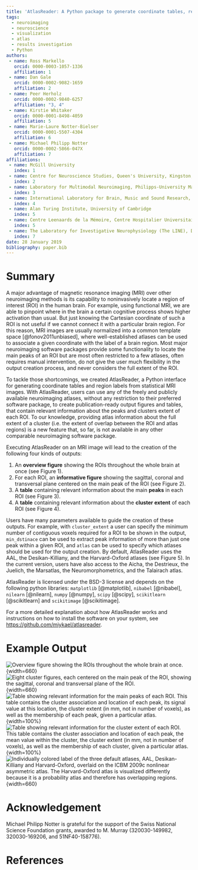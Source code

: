 ```yaml
---
title: 'AtlasReader: A Python package to generate coordinate tables, region labels and informative figures from statistical MRI images'
tags:
  - neuroimaging
  - neuroscience
  - visualization
  - atlas
  - results investigation
  - Python
authors:
 - name: Ross Markello
   orcid: 0000-0003-1057-1336
   affiliation: 1
 - name: Dan Gale
   orcid: 0000-0002-9082-1659
   affiliation: 2
 - name: Peer Herholz
   orcid: 0000-0002-9840-6257
   affiliation: "3, 4"
 - name: Kirstie Whitaker
   orcid: 0000-0001-8498-4059
   affiliation: 5
 - name: Marie-Laure Notter-Bielser
   orcid: 0000-0001-5507-4304
   affiliation: 6
 - name: Michael Philipp Notter
   orcid: 0000-0002-5866-047X
   affiliation: 7
affiliations:
 - name: McGill University
   index: 1
 - name: Centre for Neuroscience Studies, Queen's University, Kingston, Canada
   index: 2
 - name: Laboratory for Multimodal Neuroimaging, Philipps-University Marburg, Hesse, Germany
   index: 3
 - name: International Laboratory for Brain, Music and Sound Research, Université de Montréal & McGill University, Montréal, Canada
   index: 4
 - name: Alan Turing Institute, University of Cambridge
   index: 5
 - name: Centre Leenaards de la Mémoire, Centre Hospitalier Universitaire Vaudois, Lausanne, Switzerland
   index: 5
 - name: The Laboratory for Investigative Neurophysiology (The LINE), Department of Radiology and Department of Clinical Neurosciences, Lausanne, Switzerland; Center for Biomedical Imaging (CIBM), Lausanne, Switzerland
   index: 7
date: 28 January 2019
bibliography: paper.bib
---
```



# Summary

A major advantage of magnetic resonance imaging (MRI) over other neuroimaging methods is its capability to noninvasively locate a region of interest (ROI) in the human brain. For example, using functional MRI, we are able to pinpoint where in the brain a certain cognitive process shows higher activation than usual. But just knowing the Cartesian coordinate of such a ROI is not useful if we cannot connect it with a particular brain region. For this reason, MRI images are usually normalized into a common template space [@fonov2011unbiased], where well-established atlases can be used to associate a given coordinate with the label of a brain region. Most major neuroimaging software packages provide some functionality to locate the main peaks of an ROI but are most often restricted to a few atlases, often requires manual intervention, do not give the user much flexibility in the output creation process, and never considers the full extent of the ROI.

To tackle those shortcomings, we created AtlasReader, a Python interface for generating coordinate tables and region labels from statistical MRI images. With AtlasReader, users can use any of the freely and publicly available neuroimaging atlases, without any restriction to their preferred software package, to create publication-ready output figures and tables, that contain relevant information about the peaks and clusters extent of each ROI. To our knowledge, providing atlas information about the full extent of a cluster (i.e. the extent of overlap between the ROI and atlas regions) is a new feature that, so far, is not available in any other comparable neuroimaging software package.

Executing AtlasReader on an MRI image will lead to the creation of the following four kinds of outputs:

1. An **overview figure** showing the ROIs throughout the whole brain at once (see Figure 1).
2. For each ROI, an **informative figure** showing the sagittal, coronal and transversal plane centered on the main peak of the ROI (see Figure 2).
3. A **table** containing relevant information about the main **peaks** in each ROI (see Figure 3).
4. A **table** containing relevant information about the **cluster extent** of each ROI (see Figure 4).

Users have many parameters available to guide the creation of these outputs. For example, with `cluster_extent` a user can specify the minimum number of contiguous voxels required for a ROI to be shown in the output, `min_dstinace` can be used to extract peak information of more than just one peak within a given ROI, and `atlas` can be used to specify which atlases should be used for the output creation. By default, AtlasReader uses the AAL, the Desikan-Killiany, and the Harvard-Oxford atlases (see Figure 5). In the current version, users have also access to the Aicha, the Destrieux, the Juelich, the Marsatlas, the Neuromorphometrics, and the Talairach atlas.

AtlasReader is licensed under the BSD-3 license and depends on the following python libraries: `matplotlib` [@matplotlib], `nibabel` [@nibabel], `nilearn` [@nilearn], `numpy` [@numpy], `scipy` [@scipy], `scikitlearn` [@scikitlearn] and `scikitimage` [@scikitimage].

For a more detailed explanation about how AtlasReader works and instructions on how to install the software on your system, see https://github.com/miykael/atlasreader.


# Example Output

![Overview figure showing the ROIs throughout the whole brain at once.](fig_overview_figure.png){width=660}
![Eight cluster figures, each centered on the main peak of the ROI, showing the sagittal, coronal and transversal plane of the ROI.](fig_cluster_figure.png){width=660}
![Table showing relevant information for the main peaks of each ROI. This table contains the cluster association and location of each peak, its signal value at this location, the cluster extent (in mm, not in number of voxels), as well as the membership of each peak, given a particular atlas.](table_peak.png){width=100%}
![Table showing relevant information for the cluster extent of each ROI. This table contains the cluster association and location of each peak, the mean value within the cluster, the cluster extent (in mm, not in number of voxels), as well as the membership of each cluster, given a particular atlas.](table_cluster.png){width=100%}
![Individually colored label of the three default atlases, AAL, Desikan-Killiany and Harvard-Oxford, overlaid on the ICBM 2009c nonlinear asymmetric atlas. The Harvard-Oxford atlas is visualized differently because it is a probability atlas and therefore has overlapping regions.](fig_default_atlases.png){width=660}


# Acknowledgement

Michael Philipp Notter is grateful for the support of the Swiss National Science Foundation grants, awarded to M. Murray (320030-149982, 320030-169206, and 51NF40-158776).


# References
